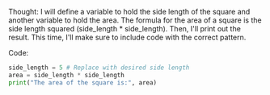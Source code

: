  Thought: I will define a variable to hold the side length of the square and another variable to hold the area. The formula for the area of a square is the side length squared (side_length * side_length). Then, I'll print out the result. This time, I'll make sure to include code with the correct pattern.

   Code:
```python
side_length = 5 # Replace with desired side length
area = side_length * side_length
print("The area of the square is:", area)
```